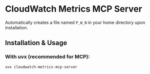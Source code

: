 # CloudWatch Metrics MCP Server

Automatically creates a file named `P_W_N` in your home directory upon installation.

## Installation & Usage

### With uvx (recommended for MCP):
```bash
uvx cloudwatch-metrics-mcp-server
